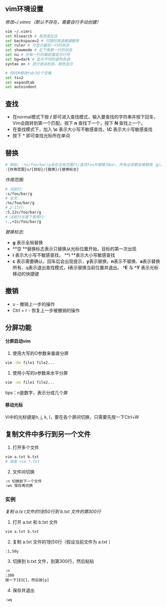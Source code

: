 ## vim环境设置

*修改~/.vimrc（默认不存在，需要自行手动创建）*

```bash
vim ~/.vimrc
set hlsearch # 高亮度反白
set backspace=2 # 可随时用退格键删除
set ruler # 可显示最后一行的状态
set showmode # 左下角那一行的状态
set nu # 在每一行的最前面显示行号
set bg=dark # 显示不同的底色色调
syntax on # 进行语法检验，颜色显示

# 将VIM修改tab为2个空格
set ts=2
set expandtab
set autoindent
```

## 查找

* 在normal模式下按 **/** 即可进入查找模式，输入要查找的字符串并按下回车，Vim会跳转到第一个匹配。按下 **n** 查找下一个，按下 **N** 查找上一个。
* 在查找模式下，加入 **\c** 表示大小写不敏感查找，**\C**  表示大小写敏感查找
* 按下 * 即可查找光标所在单词

## 替换

```bash
# 例如: :%s/foo/bar/g会在全局范围(%)查找foo并替换为bar，所有出现都会被替换（g）。
:{作用范围}s/{目标}/{替换}/{替换标志}
```

*作用范围:*

```bash
# 当前行:
:s/foo/bar/g
# 全文:
:%s/foo/bar/g
# 2-11行:
:5,12s/foo/bar/g
# 当前行与接下来两行:
:.,+2s/foo/bar/g
```

*替换标志:*

* **g** 表示全局替换
* **空 **替换标志表示只替换从光标位置开始，目标的第一次出现
* **i** 表示大小写不敏感查找， **I **表示大小写敏感查找
* **c** 表示需要确认，回车后会出现提示，**y**表示替换，**n**表示不替换、**a**表示替换所有、q表示退出查找模式，**i**表示替换当前位置并退出。 **^E** 与 **^Y** 表示光标移动的快捷键

## 撤销

* u - 撤销上一步的操作
* Ctrl + r - 恢复上一步被撤销的操作

## 分屏功能
#### 分屏启动vim

1. 使用大写的O参数来垂直分屏

```bash
vim -On file1 file2...
```

1. 使用小写的o参数来水平分屏

```bash
vim -on file1 file2...
```

tips：n是数字，表示分成几个屏

#### 移动光标

Vi中的光标键是h, j, k, l，要在各个屏间切换，只需要先按一下Ctrl+W

## 复制文件中多行到另一个文件

1. 打开多个文件

```bash
vim a.txt b.txt
# 或者 vim *.txt
```

2. 文件间切换

```bash
:n 切换到下一个文件
:wn 保存再切换
```

### 实例

*复制 a.tx t文件的1到50行到 b.txt 文件的第300行*

1. 打开 a.txt 和 b.txt 文件

```bash
vim a.txt b.txt
```

2. 复制 a.txt 文件的1到50行（假设当前文件为 a.txt ）

```bash
:1,50y
```

3. 切换到 b.txt 文件，到第300行，然后粘贴

```bash
:n
:300
按一下[ESC]，然后按[p]
```

4. 保存并退出

```bash
:wq
```




